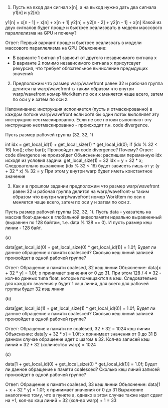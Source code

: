 1) Пусть на вход дан сигнал x[n], а на выход нужно дать два сигнала y1[n] и y2[n]:

 y1[n] = x[n - 1] + x[n] + x[n + 1]
 y2[n] = y2[n - 2] + y2[n - 1] + x[n]
Какой из двух сигналов будет проще и быстрее реализовать в модели массового параллелизма на GPU и почему?

Ответ: Первый вариант проще и быстрее реализоать в модели массового параллелизма на GPU
Объяснение: 
- В варианте 1 сигнал y1 зависит от другого независимого сигнала x
- В варианте 2 помимо независимого сигнала x присутсвует рекурсия, что требует обязательное вычисление предыдущих 
значений


2) Предположим что размер warp/wavefront равен 32 и рабочая группа делится на warp/wavefront-ы таким образом что 
внутри warp/wavefront номер WorkItem по оси x меняется чаще всего, затем по оси y и затем по оси z.

Напоминание: инструкция исполняется (пусть и отмаскированно) в каждом потоке warp/wavefront если хотя бы один поток 
выполняет эту инструкцию неотмаскированно. Если не все потоки выполняют эту инструкцию неотмаскированно - происходит 
т.н. code divergence.

Пусть размер рабочей группы (32, 32, 1)

int idx = get_local_id(1) + get_local_size(1) * get_local_id(0);
if (idx % 32 < 16)
    foo();
else
    bar();
Произойдет ли code divergence? Почему?
Ответ: code divergence не произойдет
Объяснение: распишем переменную idx исходя из условия задачи:
get_local_size(1) = 32
idx = y + 32 * x;
Следовательно выражение (idx % 32 < 16) будет зависеть лишь от y:
(y + 32 * x) % 32 = y 
При этом y внутри warp будет иметь константное значение


3) Как и в прошлом задании предположим что размер warp/wavefront равен 32 и рабочая группа делится на 
warp/wavefront-ы таким образом что внутри warp/wavefront номер WorkItem по оси x меняется чаще всего, затем по оси y 
и затем по оси z.

Пусть размер рабочей группы (32, 32, 1). Пусть data - указатель на массив float-данных в глобальной видеопамяти 
идеально выравненный (выравнен по 128 байтам, т.е. data % 128 == 0). И пусть размер кеш линии - 128 байт.

(a)

data[get_local_id(0) + get_local_size(0) * get_local_id(1)] = 1.0f;
Будет ли данное обращение к памяти coalesced? Сколько кеш линий записей произойдет в одной рабочей группе?


Ответ: Обращение к памяти coalesed, 32 кэш линии
Объяснение: data[x + 32 * y] = 1.0f; x принимает значения от 0 до 31.
При этом 128 / 4 = 32 - кол-во данных типа float, которые помещаются в кэш.
Следовательно для каждого значения y будет 1 кэш линия, для всего для рабочей группы будет 32 кэш линии


(b)

data[get_local_id(1) + get_local_size(1) * get_local_id(0)] = 1.0f;
Будет ли данное обращение к памяти coalesced? Сколько кеш линий записей произойдет в одной рабочей группе?

Ответ: Обращение к памяти не coalesed, 32 * 32 = 1024 кэш линии
Объяснение: data[y + 32 * x] = 1.0f; x принимает значения от 0 до 31
В данном случае обращение идет с шагом в 32. Кол-во записей кэш линий = 32 * 32 (количество warp) = 1024

(c)

data[1 + get_local_id(0) + get_local_size(0) * get_local_id(1)] = 1.0f;
Будет ли данное обращение к памяти coalesced? Сколько кеш линий записей произойдет в одной рабочей группе?

Ответ: Обращение к памяти coalesed, 33 кэш линии
Объяснение: data[1 + x + 32 * y] = 1.0f; x принимает значения от 0 до 31
Выражение аналогично тому, что в пункте а, однако в этом случае также идет сдвиг на +1, кол-во кэш линий = 32 (кол-во 
warp) + 1 = 33

